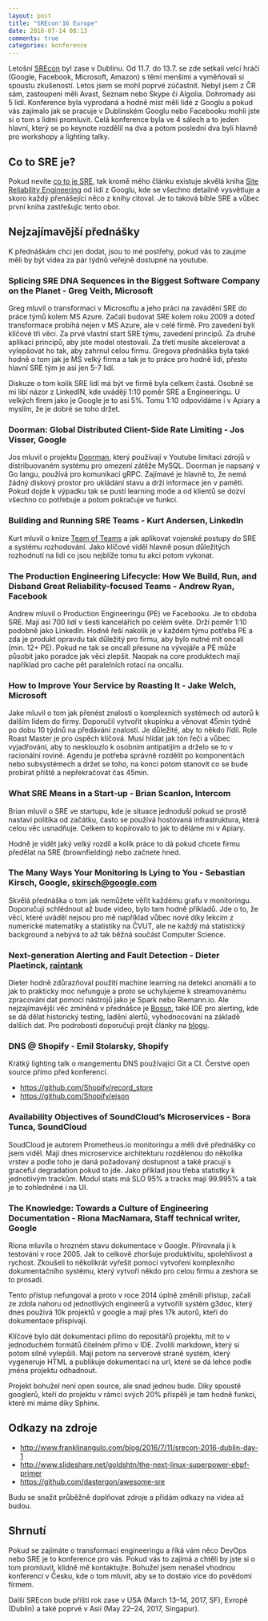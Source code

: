 ```yaml
---
layout: post
title: "SREcon'16 Europe"
date: 2016-07-14 08:13
comments: true
categories: konference
---
```


Letošní [SREcon](https://www.usenix.org/conference/srecon16europe) byl zase v Dublinu. Od 11.7. do 13.7. se zde setkali velcí hráči (Google, Facebook, Microsoft, Amazon) s těmi menšími a vyměňovali si spoustu zkušeností. Letos jsem se mohl poprvé zúčastnit. Nebyl jsem z ČR sám, zastoupení měli Avast, Seznam nebo Skype či Algolia. Dohromady asi 5 lidí.
Konference byla vyprodaná a hodně míst měli lidé z Googlu a pokud vás zajímalo jak se pracuje v Dublinském Googlu nebo Facebooku mohli jste si o tom s lidmi promluvit.
Celá konference byla ve 4 sálech a to jeden hlavní, který se po keynote rozdělil na dva a potom poslední dva byli hlavně pro workshopy a lighting talky.

## Co to SRE je?

Pokud nevíte [co to je SRE](http://blog.prskavec.net/2016/03/co-to-je-sre/), tak kromě mého článku existuje skvělá kniha [Site Reliability Engineering](http://shop.oreilly.com/product/0636920041528.do) od lidí z Googlu, kde se všechno detailně vysvětluje a skoro každý přenášející něco z knihy citoval. Je to taková bible SRE a vůbec první kniha zastřešujíc tento obor.

<!-- more -->

## Nejzajímavější přednášky

K přednáškám chci jen dodat, jsou to mé postřehy, pokud vás to zaujme měli by být videa za pár týdnů veřejně dostupné na youtube.

### Splicing SRE DNA Sequences in the Biggest Software Company on the Planet - Greg Veith, Microsoft

Greg mluvil o transformaci v Microsoftu a jeho práci na zavádění SRE do práce týmů kolem MS Azure. Začali budovat SRE kolem roku 2009 a doteď transformace probíhá nejen v MS Azure, ale v celé firmě. Pro zavedení byli klíčové tři věci. Za prvé vlastní start SRE týmu, zavedení principů. Za druhé aplikaci principů, aby jste model otestovali. Za třetí musíte akcelerovat a vylepšovat ho tak, aby zahrnul celou firmu. Gregova přednáška byla také hodně o tom jak je MS velký firma a tak je to práce pro hodně lidí, přesto hlavní SRE tým je asi jen 5-7 lidí.

Diskuze o tom kolik SRE lidí má být ve firmě byla celkem častá. Osobně se mi libí názor z LinkedIN, kde uvádějí 1:10 poměr SRE a Engineeringu. U velkých firem jako je Google je to asi 5%. Tomu 1:10 odpovídáme i v Apiary a myslím, že je dobré se toho držet.


### Doorman: Global Distributed Client-Side Rate Limiting - Jos Visser, Google

Jos mluvil o projektu [Doorman](https://github.com/youtube/doorman), který používají v Youtube limitaci zdrojů v distribuovaném systému pro omezení zátěže MySQL. Doorman je napsaný v Go langu, používá pro komunikaci gRPC. Zajímavé je hlavně to, že nemá žádný diskový prostor pro ukládání stavu a drží informace jen v paměti. Pokud dojde k výpadku tak se pustí learning mode a od klientů se dozví všechno co potřebuje a potom pokračuje ve funkci.

 ### Building and Running SRE Teams - Kurt Andersen, LinkedIn
Kurt mluvil o knize [Team of Teams](https://www.amazon.com/Team-Teams-Rules-Engagement-Complex/dp/1591847486) a jak aplikovat vojenské postupy do SRE a systému rozhodování. Jako klíčové viděl hlavně posun důležitých rozhodnutí na lidi co jsou nejblíže tomu tu akci potom vykonat.


### The Production Engineering Lifecycle: How We Build, Run, and Disband Great Reliability-focused Teams - Andrew Ryan, Facebook

Andrew mluvil o Production Engineeringu (PE) ve Facebooku. Je to obdoba SRE. Mají asi 700 lidí v šesti kancelářích po celém světe. Drží poměr 1:10 podobně jako LinkedIn. Hodně řeší nakolik je v každém týmu potřeba PE a zda je produkt opravdu tak důležitý pro firmu, aby bylo nutné mít oncall (min. 12+ PE). Pokud ne tak se oncall přesune na vývojáře a PE může působit jako poradce jak věci zlepšit. Naopak na core produktech mají například pro cache pět paralelních rotací na oncallu.

### How to Improve Your Service by Roasting It - Jake Welch, Microsoft

Jake mluvil o tom jak přenést znalosti o komplexních systémech od autorů k dalším lidem do firmy. Doporučil vytvořit skupinku a věnovat 45min týdně po dobu 10 týdnů na předávání znalostí. Je důležité, aby to někdo řídil. Role Roast Master je pro úspěch klíčová. Musí hlídat jak tón řeči a vůbec vyjadřování, aby to nesklouzlo k osobním antipatijím a drželo se to v racionální rovině. Agendu je potřeba správně rozdělit po komponentách nebo subsystémech a držet se toho, na konci potom stanovit co se bude probírat příště a nepřekračovat čas 45min.


### What SRE Means in a Start-up - Brian Scanlon, Intercom

Brian mluvil o SRE ve startupu, kde je situace jednoduší pokud se prostě nastaví politika od začátku, často se používá hostovaná infrastruktura, která celou věc usnadňuje. Celkem to kopírovalo to jak to děláme mi v Apiary.

Hodně je vidět jaký velký rozdíl a kolik práce to dá pokud chcete firmu předělat na SRE (brownfielding) nebo začnete hned.

### The Many Ways Your Monitoring Is Lying to You - Sebastian Kirsch, Google, skirsch@google.com

Skvělá přednáška o tom jak nemůžete věřit každému grafu v monitoringu. Doporučuji schlédnout až bude video, bylo tam hodně příkladů. Jde o to, že věci, které uváděl nejsou pro mě například vůbec nové díky lekcím z numerické matematiky a statistiky na ČVUT, ale ne každý má statistický background a nebývá to až tak běžná součást Computer Science.

### Next-generation Alerting and Fault Detection - Dieter Plaetinck, [raintank](http://raintank.io)
Dieter hodně zdůrazňoval použití machine learning na detekci anomálií a to jak to prakticky moc nefunguje a proto se uchylujeme k streamovanému zpracování dat pomocí nástrojů jako je Spark nebo Riemann.io. Ale nejzajímavější věc zmíněná v přednášce je [Bosun](https://bosun.org), také IDE pro alerting, kde se dá dělat historický testing, ladění alertů, vyhodnocování na základě dalších dat. Pro podrobosti doporučuji projít články na [blogu](http://dieter.plaetinck.be).


### DNS @ Shopify - Emil Stolarsky, Shopify
Krátký lighting talk o mangementu DNS používající Git a CI. Čerstvé open source přímo před konferencí.

- https://github.com/Shopify/record_store
- https://github.com/Shopify/ejson



### Availability Objectives of SoundCloud’s Microservices - Bora Tunca, SoundCloud

SoudCloud je autorem Prometheus.io monitoringu a měli dvě přednášky co jsem viděl. Mají dnes microservice architekturu rozdělenou do několika vrstev a podle toho je daná požadovaný dostupnost a také pracují s graceful degradation pokud to jde. Jako příklad jsou třeba statistky k jednotlivým trackům. Modul stats má SLO 95% a tracks mají 99.995% a tak je to zohledněné i na UI.

### The Knowledge: Towards a Culture of Engineering Documentation - Riona MacNamara, Staff technical writer, Google

Riona mluvila o hrozném stavu dokumentace v Google. Přirovnala ji k testování v roce 2005. Jak to celkově zhoršuje produktivitu, spolehlivost a rychost. Zkoušeli to několikrát vyřešit pomocí vytvoření komplexního dokumentačního systému, který vytvoří někdo pro celou firmu a zeshora se to prosadí.

Tento přístup nefungoval a proto v roce 2014 úplně změnili přístup, začali ze zdola nahoru od jednotlivých engineerů a vytvořili systém g3doc, který dnes používá 10k projektů v google a mají přes 17k autorů, kteří do dokumentace přispívají.

Klíčové bylo dát dokumentaci přímo do repositářů projektu, mít to v jednoduchém formátů čitelném přímo v IDE. Zvolili markdown, který si potom silně vylepšili. Mají potom na serverové straně systém, který vygeneruje HTML a publikuje dokumentaci na url, které se dá lehce podle jména projektu odhadnout.

Projekt bohužel není open source, ale snad jednou bude. Díky spoustě googlerů, kteří do projektu v rámci svých 20% přispěli je tam hodně funkcí, které mi máme díky Sphinx.

## Odkazy na zdroje

- http://www.franklinangulo.com/blog/2016/7/11/srecon-2016-dublin-day-1
- http://www.slideshare.net/goldshtn/the-next-linux-superpower-ebpf-primer
- https://github.com/dastergon/awesome-sre

Budu se snažit průběžně doplňovat zdroje a přidám odkazy na videa až budou.

## Shrnutí

Pokud se zajímáte o transformaci engineeringu a říká vám něco DevOps nebo SRE je to konference pro vás. Pokud vás to zajímá a chtěli by jste si o tom promluvit, klidně mě kontaktujte. Bohužel jsem nenašel vhodnou konferenci v Česku, kde o tom mluvit, aby se to dostalo více do povědomí firmem.

Další SREcon bude příští rok zase v USA (March 13–14, 2017, SF), Evropě (Dublin) a také poprvé v Asii (May 22–24, 2017, Singapur).
